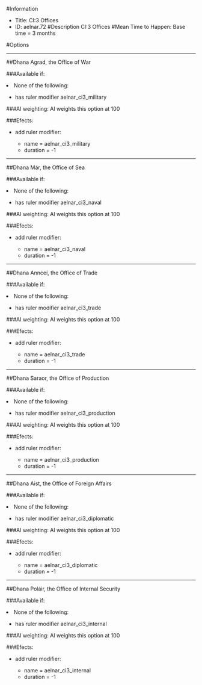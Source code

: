 #Information
 - Title: CI:3 Offices
 - ID: aelnar.72
#Description
CI:3 Offices
#Mean Time to Happen:
Base time = 3 months

#Options

___
##Dhana Agrad, the Office of War

###Available if:
<li>None of the following:</li><ul><li>has ruler modifier aelnar_ci3_military</li></ul>

###AI weighting:
AI weights this option at 100


###Efects:<ul><li>add ruler modifier:</li><ul><li>name = aelnar_ci3_military</li><li>duration = -1</li></ul></ul>

___
##Dhana Már, the Office of Sea

###Available if:
<li>None of the following:</li><ul><li>has ruler modifier aelnar_ci3_naval</li></ul>

###AI weighting:
AI weights this option at 100


###Efects:<ul><li>add ruler modifier:</li><ul><li>name = aelnar_ci3_naval</li><li>duration = -1</li></ul></ul>

___
##Dhana Annceí, the Office of Trade

###Available if:
<li>None of the following:</li><ul><li>has ruler modifier aelnar_ci3_trade</li></ul>

###AI weighting:
AI weights this option at 100


###Efects:<ul><li>add ruler modifier:</li><ul><li>name = aelnar_ci3_trade</li><li>duration = -1</li></ul></ul>

___
##Dhana Saraor, the Office of Production

###Available if:
<li>None of the following:</li><ul><li>has ruler modifier aelnar_ci3_production</li></ul>

###AI weighting:
AI weights this option at 100


###Efects:<ul><li>add ruler modifier:</li><ul><li>name = aelnar_ci3_production</li><li>duration = -1</li></ul></ul>

___
##Dhana Aist, the Office of Foreign Affairs

###Available if:
<li>None of the following:</li><ul><li>has ruler modifier aelnar_ci3_diplomatic</li></ul>

###AI weighting:
AI weights this option at 100


###Efects:<ul><li>add ruler modifier:</li><ul><li>name = aelnar_ci3_diplomatic</li><li>duration = -1</li></ul></ul>

___
##Dhana Poláir, the Office of Internal Security

###Available if:
<li>None of the following:</li><ul><li>has ruler modifier aelnar_ci3_internal</li></ul>

###AI weighting:
AI weights this option at 100


###Efects:<ul><li>add ruler modifier:</li><ul><li>name = aelnar_ci3_internal</li><li>duration = -1</li></ul></ul>
